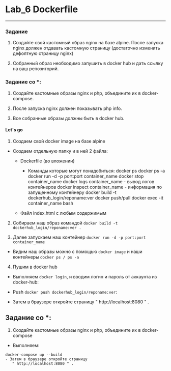 # Lab_6 Dockerfile
-----------------------------------------------------------------------
### Задание

1. Создайте свой кастомный образ nginx на базе alpine. После запуска nginx должен отдавать кастомную страницу (достаточно изменить дефолтную страницу nginx)

2. Собранный образ необходимо запушить в docker hub и дать ссылку на ваш репозиторий.

### Задание со *:

1. Создайте кастомные образы nginx и php, объедините их в docker-compose.

2. После запуска nginx должен показывать php info.

3. Все собранные образы должны быть в docker hub.


#### Let's go

1. Создаем свой docker image на базе alpine

- Создаем отдельную папку и в ней 2 файла:

  - Dockerfile (во вложении)
    - Команды которые могут понадобиться: 
        docker ps
        docker ps -a
        docker run -d -p port:port container_name
        docker stop container_name
        docker logs container_name - вывод логов контейнеров
        docker inspect container_name - информация по запущенному контейнеру 
        docker build -t dockerhub_login/reponame:ver
        docker push/pull
        docker exec -it container_name bash

  - Файл index.html с любым содержимым

2. Собираем наш образ командой ```docker build -t dockerhub_login/reponame:ver .```

3. Далее запускаем наш контейнер ```docker run -d -p port:port container_name```

- Видим наш образы можно с помощью ```docker image``` и наши контейнеры ```docker ps / ps -a```

4. Пушим в docker hub 

- Выполняем  ```docker login```, и вводим логин и пароль от аккаунта из docker-hub:

- Push ```docker push dockerhub_login/reponame:ver```:

- Затем в браузере откройте страницу
   " http://localhost:8080 " .

## Задание со *:

1. Создайте кастомные образы nginx и php, объедините их в docker-compose

- Выполняем:
```
docker-compose up --build   
- Затем в браузере откройте страницу
   " http://localhost:8080 " .
```
